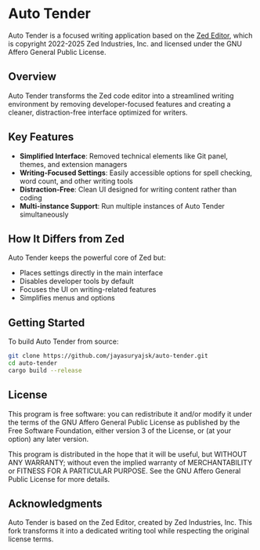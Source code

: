 # Auto Tender

Auto Tender is a focused writing application based on the [Zed Editor](https://github.com/zed-industries/zed), which is copyright 2022-2025 Zed Industries, Inc. and licensed under the GNU Affero General Public License.

## Overview

Auto Tender transforms the Zed code editor into a streamlined writing environment by removing developer-focused features and creating a cleaner, distraction-free interface optimized for writers.

## Key Features

- **Simplified Interface**: Removed technical elements like Git panel, themes, and extension managers
- **Writing-Focused Settings**: Easily accessible options for spell checking, word count, and other writing tools
- **Distraction-Free**: Clean UI designed for writing content rather than coding
- **Multi-instance Support**: Run multiple instances of Auto Tender simultaneously

## How It Differs from Zed

Auto Tender keeps the powerful core of Zed but:
- Places settings directly in the main interface
- Disables developer tools by default
- Focuses the UI on writing-related features
- Simplifies menus and options

## Getting Started

To build Auto Tender from source:

```bash
git clone https://github.com/jayasuryajsk/auto-tender.git
cd auto-tender
cargo build --release
```

## License

This program is free software: you can redistribute it and/or modify it under the terms of the GNU Affero General Public License as published by the Free Software Foundation, either version 3 of the License, or (at your option) any later version.

This program is distributed in the hope that it will be useful, but WITHOUT ANY WARRANTY; without even the implied warranty of MERCHANTABILITY or FITNESS FOR A PARTICULAR PURPOSE. See the GNU Affero General Public License for more details.

## Acknowledgments

Auto Tender is based on the Zed Editor, created by Zed Industries, Inc. This fork transforms it into a dedicated writing tool while respecting the original license terms.
